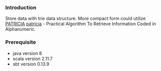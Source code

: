 ### Introduction

  Store data with trie data structure. More compact form could utilize [PATRICIA] [patricia] - Practical Algorithm To Retrieve Information Coded in Alphanumeric.

  [patricia]: http://dl.acm.org/citation.cfm?id=321481 (PATRICIA—Practical Algorithm To Retrieve Information Coded in Alphanumeric)

### Prerequisite 

  * java version 8
  * scala version 2.11.7
  * sbt version 0.13.9

